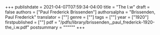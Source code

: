 +++
publishdate = 2021-04-07T07:59:34-04:00
title = "The I.w"
draft = false
authors = ["Paul Frederick Brissenden"]
authorsalpha = "Brissenden, Paul Frederick"
translator = [""]
genre = [""]
tags = [""]
year = ["1920"]
firstpublished = [""]
pdf = "/pdfs/library/brissenden,_paul_frederick-1920-the_i.w.pdf"
postsummary = """"""
+++
